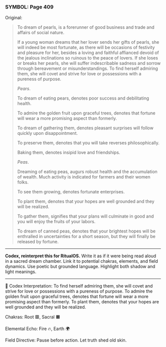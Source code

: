 ### SYMBOL: Page 409

Original:
> To dream of pearls, is a forerunner of good business and trade
> and affairs of social nature.
> 
> 
> If a young woman dreams that her lover sends her gifts of pearls,
> she will indeed be most fortunate, as there will be occasions of
> festivity and pleasure for her, besides a loving and faithful affianced
> devoid of the jealous inclinations so ruinous to the peace of lovers.
> If she loses or breaks her pearls, she will suffer indescribable
> sadness and sorrow through bereavement or misunderstandings.
> To find herself admiring them, she will covet and strive for love
> or possessions with a pureness of purpose.
> 
> 
> _Pears_.
> 
> 
> To dream of eating pears, denotes poor success and debilitating health.
> 
> 
> To admire the golden fruit upon graceful trees, denotes that fortune
> will wear a more promising aspect than formerly.
> 
> 
> To dream of gathering them, denotes pleasant surprises will follow
> quickly upon disappointment.
> 
> 
> To preserve them, denotes that you will take reverses philosophically.
> 
> 
> Baking them, denotes insipid love and friendships.
> 
> 
> _Peas_.
> 
> 
> Dreaming of eating peas, augurs robust health and the accumulation of wealth.
> Much activity is indicated for farmers and their women folks.
> 
> 
> To see them growing, denotes fortunate enterprises.
> 
> 
> To plant them, denotes that your hopes are well grounded and they
> will be realized.
> 
> 
> To gather them, signifies that your plans will culminate in good and you
> will enjoy the fruits of your labors.
> 
> 
> To dream of canned peas, denotes that your brightest hopes
> will be enthralled in uncertainties for a short season,
> but they will finally be released by fortune.

---

**Codex, reinterpret this for RitualOS.**
Write it as if it were being read aloud in a sacred dream chamber.
Link it to potential chakras, elements, and field dynamics.
Use poetic but grounded language.
Highlight both shadow and light meanings.

---

🔁 Codex Interpretation:
To find herself admiring them, she will covet and strive for love or possessions with a pureness of purpose. To admire the golden fruit upon graceful trees, denotes that fortune will wear a more promising aspect than formerly. To plant them, denotes that your hopes are well grounded and they will be realized.

Chakras: Root 🟥, Sacral 🟧

Elemental Echo: Fire 🔥, Earth 🌍

Field Directive: Pause before action. Let truth shed old skin.
